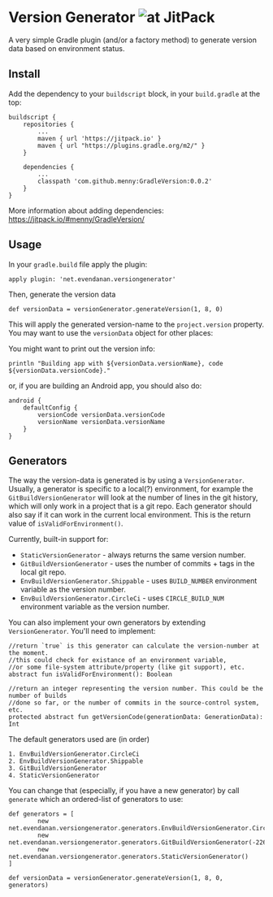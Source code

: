 # Version Generator ![at JitPack](https://jitpack.io/v/menny/GradleVersion.svg "at JitPack")

A very simple Gradle plugin (and/or a factory method) to generate
version data based on environment status.

## Install

Add the dependency to your `buildscript` block, in your `build.gradle` at the top:

	buildscript {
        repositories {
            ...
            maven { url 'https://jitpack.io' }
            maven { url "https://plugins.gradle.org/m2/" }
        }
    
        dependencies {
            ...
            classpath 'com.github.menny:GradleVersion:0.0.2'
        }
    }

More information about adding dependencies: https://jitpack.io/#menny/GradleVersion/

## Usage

In your `gradle.build` file apply the plugin:

    apply plugin: 'net.evendanan.versiongenerator'
    
Then, generate the version data

    def versionData = versionGenerator.generateVersion(1, 8, 0)
    
This will apply the generated version-name to the `project.version` property.
You may want to use the `versionData` object for other places:

You might want to print out the version info:

    println "Building app with ${versionData.versionName}, code ${versionData.versionCode}."

or, if you are building an Android app, you should also do:

    android {
        defaultConfig {
            versionCode versionData.versionCode
            versionName versionData.versionName
        }
    }
    
## Generators
The way the version-data is generated is by using a `VersionGenerator`. Usually, a generator is specific to a local(?) environment, for example
the `GitBuildVersionGenerator` will look at the number of lines in the git history, which will only work in a project that is a git repo.
Each generator should also say if it can work in the current local environment. This is the return value of `isValidForEnvironment()`.

Currently, built-in support for:
 
 *  `StaticVersionGenerator` - always returns the same version number.
 *  `GitBuildVersionGenerator` - uses the number of commits + tags in the local git repo.
 *  `EnvBuildVersionGenerator.Shippable` - uses `BUILD_NUMBER` environment variable as the version number.
 *  `EnvBuildVersionGenerator.CircleCi` - uses `CIRCLE_BUILD_NUM` environment variable as the version number.
 
You can also implement your own generators by extending `VersionGenerator`. You'll need to implement:

    //return `true` is this generator can calculate the version-number at the moment.
    //this could check for existance of an environment variable,
    //or some file-system attribute/property (like git support), etc.
    abstract fun isValidForEnvironment(): Boolean
    
    //return an integer representing the version number. This could be the number of builds
    //done so far, or the number of commits in the source-control system, etc.
    protected abstract fun getVersionCode(generationData: GenerationData): Int

The default generators used are (in order)

    1. EnvBuildVersionGenerator.CircleCi
    2. EnvBuildVersionGenerator.Shippable
    3. GitBuildVersionGenerator
    4. StaticVersionGenerator
    
You can change that (especially, if you have a new generator) by call `generate` which an ordered-list of generators
 to use:
 
    def generators = [
            new net.evendanan.versiongenerator.generators.EnvBuildVersionGenerator.CircleCi(1650),
            new net.evendanan.versiongenerator.generators.GitBuildVersionGenerator(-2268),
            new net.evendanan.versiongenerator.generators.StaticVersionGenerator()
    ]
    
    def versionData = versionGenerator.generateVersion(1, 8, 0, generators)
    
